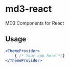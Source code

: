 # md3-react
MD3 Components for React

## Usage
```jsx
<ThemeProvider>
    { /* Your app here */}
</ThemeProvider>
```